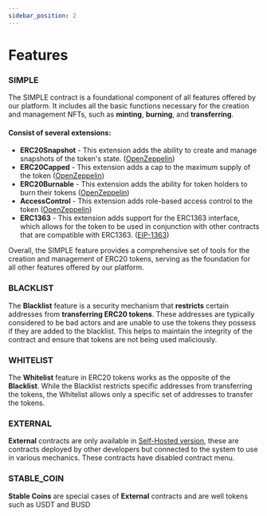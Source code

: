 ```yaml
---
sidebar_position: 2
---
```


# Features

### SIMPLE

The SIMPLE contract is a foundational component of all features offered by our platform. It includes all the basic functions necessary for the creation and management NFTs, such as **minting**, **burning**, and **transferring**.

#### Consist of several extensions:
- **ERC20Snapshot** - This extension adds the ability to create and manage snapshots of the token's state. ([OpenZeppelin](https://docs.openzeppelin.com/contracts/3.x/api/token/erc20#ERC20Snapshot))
- **ERC20Capped** -  This extension adds a cap to the maximum supply of the token ([OpenZeppelin](https://docs.openzeppelin.com/contracts/3.x/api/token/erc20#ERC20Capped))
- **ERC20Burnable** - This extension adds the ability for token holders to burn their tokens ([OpenZeppelin](https://docs.openzeppelin.com/contracts/3.x/api/token/erc20#ERC20Burnable))
- **AccessControl** - This extension adds role-based access control to the token ([OpenZeppelin](https://docs.openzeppelin.com/contracts/3.x/access-control#role-based-access-control))
- **ERC1363** - This extension adds support for the ERC1363 interface, which allows for the token to be used in conjunction with other contracts that are compatible with ERC1363. ([EIP-1363](https://eips.ethereum.org/EIPS/eip-1363#security-considerations))

Overall, the SIMPLE feature provides a comprehensive set of tools for the creation and management of ERC20 tokens, serving as the foundation for all other features offered by our platform.


### BLACKLIST

The **Blacklist** feature is a security mechanism that **restricts** certain addresses from **transferring ERC20 tokens**. These addresses are typically considered to be bad actors and are unable to use the tokens they possess if they are added to the blacklist. This helps to maintain the integrity of the contract and ensure that tokens are not being used maliciously.


### WHITELIST

The **Whitelist** feature in ERC20 tokens works as the opposite of the **Blacklist**. While the Blacklist restricts specific addresses from transferring the tokens, the Whitelist allows only a specific set of addresses to transfer the tokens.


### EXTERNAL

**External** contracts are only available in [Self-Hosted version](https://gemunion.io/pricing), these are contracts deployed by other developers but connected to the system to use in various mechanics. These contracts have disabled contract menu.

### STABLE_COIN

**Stable Coins** are special cases of **External** contracts and are well tokens such as USDT and BUSD
